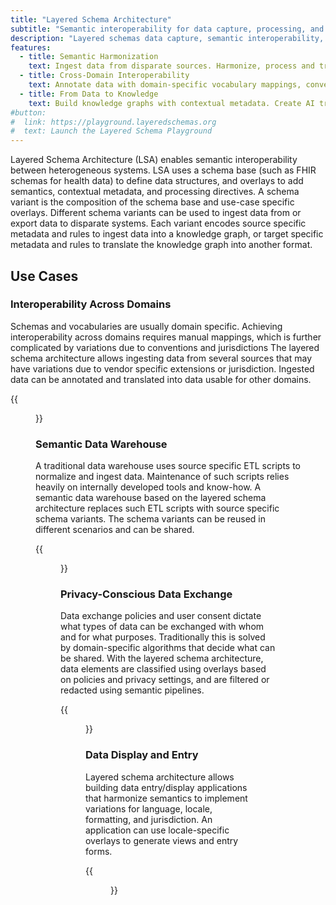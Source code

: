 ```yaml
---
title: "Layered Schema Architecture"
subtitle: "Semantic interoperability for data capture, processing, and exchange"
description: "Layered schemas data capture, semantic interoperability, knowledge graphs"
features:
  - title: Semantic Harmonization
    text: Ingest data from disparate sources. Harmonize, process and transform ingested data using semantic pipelines.
  - title: Cross-Domain Interoperability
    text: Annotate data with domain-specific vocabulary mappings, convert and exchange for specific targets
  - title: From Data to Knowledge
    text: Build knowledge graphs with contextual metadata. Create AI training sets from heterogeneous data.
#button:
#  link: https://playground.layeredschemas.org
#  text: Launch the Layered Schema Playground
---
```



Layered Schema Architecture (LSA) enables semantic interoperability
between heterogeneous systems. LSA uses a schema base (such as FHIR
schemas for health data) to define data structures, and overlays to
add semantics, contextual metadata, and processing directives. A
schema variant is the composition of the schema base and use-case
specific overlays. Different schema variants can be used to ingest
data from or export data to disparate systems. Each variant encodes
source specific metadata and rules to ingest data into a knowledge
graph, or target specific metadata and rules to translate the
knowledge graph into another format.

## Use Cases
### Interoperability Across Domains

Schemas and vocabularies are usually domain specific.  Achieving
interoperability across domains requires manual mappings, which is
further complicated by variations due to conventions and jurisdictions
The layered schema architecture allows ingesting data from several
sources that may have variations due to vendor specific extensions or
jurisdiction. Ingested data can be annotated and translated into data
usable for other domains.


{{<figure src="vocab-mapping.png" class="text-center my-3">}} 

### Semantic Data Warehouse

A traditional data warehouse uses source specific ETL scripts to
normalize and ingest data. Maintenance of such scripts relies heavily
on internally developed tools and know-how.  A semantic data warehouse
based on the layered schema architecture replaces such ETL scripts
with source specific schema variants. The schema variants can be
reused in different scenarios and can be shared.

{{<figure src="dw-fanin-fanout-sm.png" class="text-center my-3">}} 

### Privacy-Conscious Data Exchange

Data exchange policies and user consent dictate what types of data can
be exchanged with whom and for what purposes. Traditionally this is
solved by domain-specific algorithms that decide what can be
shared. With the layered schema architecture, data elements are
classified using overlays based on policies and privacy settings, and
are filtered or redacted using semantic pipelines.

{{<figure src="data-exchange.png" class="text-center my-3">}} 

### Data Display and Entry

Layered schema architecture allows building data entry/display
applications that harmonize semantics to implement variations for
language, locale, formatting, and jurisdiction. An application can use
locale-specific overlays to generate views and entry forms.

{{<figure src="layered-schema-data-capture-application.png" class="text-center my-3">}} 


